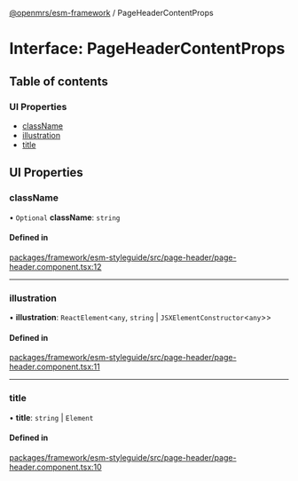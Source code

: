 [@openmrs/esm-framework](../API.md) / PageHeaderContentProps

# Interface: PageHeaderContentProps

## Table of contents

### UI Properties

- [className](PageHeaderContentProps.md#classname)
- [illustration](PageHeaderContentProps.md#illustration)
- [title](PageHeaderContentProps.md#title)

## UI Properties

### className

• `Optional` **className**: `string`

#### Defined in

[packages/framework/esm-styleguide/src/page-header/page-header.component.tsx:12](https://github.com/Vishal772-pixel/openmrs-esm-core/blob/main/packages/framework/esm-styleguide/src/page-header/page-header.component.tsx#L12)

___

### illustration

• **illustration**: `ReactElement`<`any`, `string` \| `JSXElementConstructor`<`any`\>\>

#### Defined in

[packages/framework/esm-styleguide/src/page-header/page-header.component.tsx:11](https://github.com/Vishal772-pixel/openmrs-esm-core/blob/main/packages/framework/esm-styleguide/src/page-header/page-header.component.tsx#L11)

___

### title

• **title**: `string` \| `Element`

#### Defined in

[packages/framework/esm-styleguide/src/page-header/page-header.component.tsx:10](https://github.com/Vishal772-pixel/openmrs-esm-core/blob/main/packages/framework/esm-styleguide/src/page-header/page-header.component.tsx#L10)
